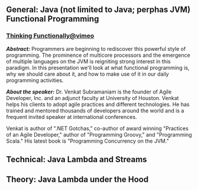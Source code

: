 ## General: Java (not limited to Java; perphas JVM) Functional Programming

### [Thinking Functionally@vimeo](https://vimeo.com/album/3713062/video/28105411)

***Abstract:*** Programmers are beginning to rediscover this powerful style of programming. 
The prominence of multicore processors and the emergence of multiple languages 
on the JVM is reigniting strong interest in this paradigm. 
In this presentation we'll look at what functional programming is, 
why we should care about it, and how to make use of it in our daily programming activities.

***About the speaker:*** Dr. Venkat Subramaniam is the founder of Agile Developer, Inc. 
and an adjunct faculty at University of Houston. Venkat helps his clients to adopt 
agile practices and different technologies. He has trained and mentored thousands of 
developers around the world and is a frequent invited speaker at international conferences. 

Venkat is author of ".NET Gotchas," co-author of award winning "Practices of an Agile Developer," 
author of "Programming Groovy," and "Programming Scala." His latest book is "Programming Concurrency on the JVM."

## Technical: Java Lambda and Streams

## Theory: Java Lambda under the Hood 